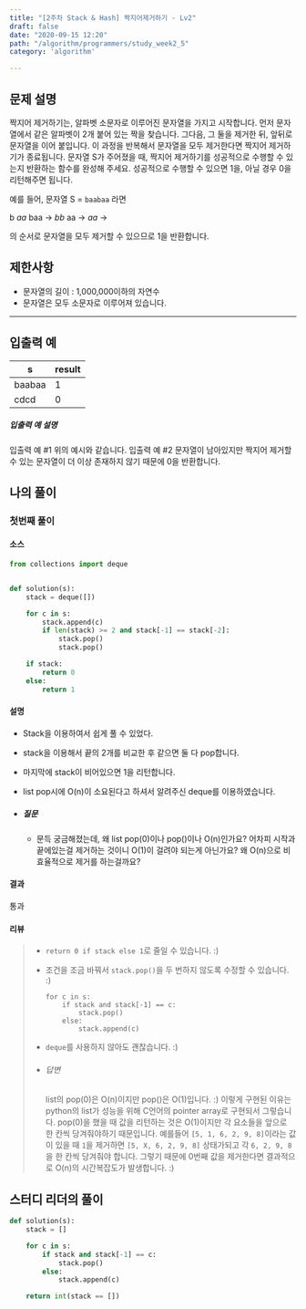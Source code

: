 ```yaml
---
title: "[2주차 Stack & Hash] 짝지어제거하기 - Lv2"
draft: false
date: "2020-09-15 12:20"
path: "/algorithm/programmers/study_week2_5"
category: 'algorithm'

---
```


## 문제 설명

짝지어 제거하기는, 알파벳 소문자로 이루어진 문자열을 가지고 시작합니다. 먼저 문자열에서 같은 알파벳이 2개 붙어 있는 짝을 찾습니다. 그다음, 그 둘을 제거한 뒤, 앞뒤로 문자열을 이어 붙입니다. 이 과정을 반복해서 문자열을 모두 제거한다면 짝지어 제거하기가 종료됩니다. 문자열 S가 주어졌을 때, 짝지어 제거하기를 성공적으로 수행할 수 있는지 반환하는 함수를 완성해 주세요. 성공적으로 수행할 수 있으면 1을, 아닐 경우 0을 리턴해주면 됩니다.

예를 들어, 문자열 S = `baabaa` 라면

b *aa* baa → *bb* aa → *aa* →

의 순서로 문자열을 모두 제거할 수 있으므로 1을 반환합니다.

## 제한사항

- 문자열의 길이 : 1,000,000이하의 자연수
- 문자열은 모두 소문자로 이루어져 있습니다.

------

## 입출력 예

| s      | result |
| ------ | ------ |
| baabaa | 1      |
| cdcd   | 0      |

##### 입출력 예 설명

입출력 예 #1
위의 예시와 같습니다.
입출력 예 #2
문자열이 남아있지만 짝지어 제거할 수 있는 문자열이 더 이상 존재하지 않기 때문에 0을 반환합니다.



## 나의 풀이

### 첫번째 풀이

#### 소스

```python
from collections import deque


def solution(s):
    stack = deque([])

    for c in s:
        stack.append(c)
        if len(stack) >= 2 and stack[-1] == stack[-2]:
            stack.pop()
            stack.pop()

    if stack:
        return 0
    else:
        return 1
```

#### 설명

- Stack을 이용하여서 쉽게 풀 수 있었다.

- stack을 이용해서 끝의 2개를 비교한 후 같으면 둘 다 pop합니다.

- 마지막에 stack이 비어있으면 1을 리턴합니다.

- list pop시에 O(n)이 소요된다고 하셔서 알려주신 deque를 이용하였습니다.

- ##### 질문

  - 문득 궁금해졌는데, 왜 list pop(0)이나 pop()이나 O(n)인가요? 어차피 시작과 끝에있는걸 제거하는 것이니 O(1)이 걸려야 되는게 아닌가요?
    왜 O(n)으로 비효율적으로 제거를 하는걸까요?

#### 결과

통과

#### 리뷰

> - `return 0 if stack else 1`로 줄일 수 있습니다. :)
>
> - 조건을 조금 바꿔서 `stack.pop()`을 두 번하지 않도록 수정할 수 있습니다. :)
>
>   ```
>   for c in s:
>       if stack and stack[-1] == c:
>           stack.pop()
>       else:
>           stack.append(c)
>   ```
>
> - `deque`를 사용하지 않아도 괜찮습니다. :)
>
> - ###### 답변
>
>   list의 pop(0)은 O(n)이지만 pop()은 O(1)입니다. :)
>   이렇게 구현된 이유는 python의 list가 성능을 위해 C언어의 pointer array로 구현되서 그렇습니다.
>   pop(0)을 했을 때 값을 리턴하는 것은 O(1)이지만 각 요소들을 앞으로 한 칸씩 당겨줘야하기 때문입니다.
>   예를들어 `[5, 1, 6, 2, 9, 8]`이라는 값이 있을 때 `1`을 제거하면 `[5, X, 6, 2, 9, 8]` 상태가되고 각 `6, 2, 9, 8`을 한 칸씩 당겨줘야 합니다.
>   그렇기 때문에 0번째 값을 제거한다면 결과적으로 O(n)의 시간복잡도가 발생합니다. :)



## 스터디 리더의 풀이

```python
def solution(s):
    stack = []

    for c in s:
        if stack and stack[-1] == c:
            stack.pop()
        else:
            stack.append(c)

    return int(stack == [])
```